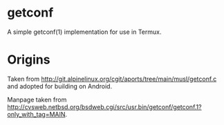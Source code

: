 # getconf
A simple getconf(1) implementation for use in Termux.

# Origins
Taken from http://git.alpinelinux.org/cgit/aports/tree/main/musl/getconf.c and adopted for building on Android.

Manpage taken from http://cvsweb.netbsd.org/bsdweb.cgi/src/usr.bin/getconf/getconf.1?only_with_tag=MAIN.
